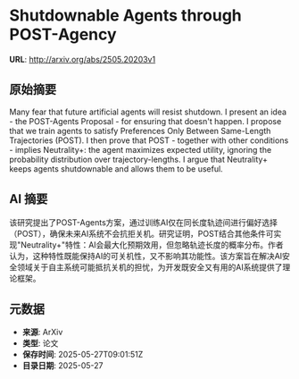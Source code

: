 # Shutdownable Agents through POST-Agency

**URL**: http://arxiv.org/abs/2505.20203v1

## 原始摘要

Many fear that future artificial agents will resist shutdown. I present an
idea - the POST-Agents Proposal - for ensuring that doesn't happen. I propose
that we train agents to satisfy Preferences Only Between Same-Length
Trajectories (POST). I then prove that POST - together with other conditions -
implies Neutrality+: the agent maximizes expected utility, ignoring the
probability distribution over trajectory-lengths. I argue that Neutrality+
keeps agents shutdownable and allows them to be useful.


## AI 摘要

该研究提出了POST-Agents方案，通过训练AI仅在同长度轨迹间进行偏好选择（POST），确保未来AI系统不会抗拒关机。研究证明，POST结合其他条件可实现"Neutrality+"特性：AI会最大化预期效用，但忽略轨迹长度的概率分布。作者认为，这种特性既能保持AI的可关机性，又不影响其功能性。该方案旨在解决AI安全领域关于自主系统可能抵抗关机的担忧，为开发既安全又有用的AI系统提供了理论框架。

## 元数据

- **来源**: ArXiv
- **类型**: 论文
- **保存时间**: 2025-05-27T09:01:51Z
- **目录日期**: 2025-05-27
